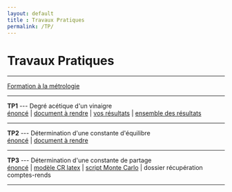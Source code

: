 ```yaml
---
layout: default
title : Travaux Pratiques
permalink: /TP/
---
```


# Travaux Pratiques

---

<a href="/chimie_pcsi/tp/metrologie/index.htm" download>Formation à la métrologie</a>


---


**TP1** --- Degré acétique d'un vinaigre  
<a href="/chimie_pcsi/tp/vinaigre.pdf" download>énoncé</a> | <a href="https://docs.google.com/document/d/1qm0TP5S2syP8UQ3QBxdjzWJRX0VC7_YHSAIzbMDU3aw/edit?usp=drive_link" download>document à rendre</a> | <a href="https://docs.google.com/forms/d/e/1FAIpQLSctvu7yKZvBo5EDGpPyCXlN012i7rh4jTgzvsmf8R2aYeS2vA/viewform?usp=header" download>vos résultats</a> | <a href="https://docs.google.com/spreadsheets/d/17_IIC6nI3TXOmw0GRABZlsJXKgrgAqCb6mCkLRyGOX4/edit?usp=drive_link" download>ensemble des résultats</a>  

---


**TP2** --- Détermination d'une constante d'équilibre  
<a href="/chimie_pcsi/tp/Complexe_feSCN.pdf" download>énoncé</a> | <a href="https://docs.google.com/document/d/1dcvvDTUwxA-SD4NQPtXconV90uOLlzZcPirD-ICSG4s/edit?usp=drive_link" download>document à rendre</a>

---

**TP3** --- Détermination d'une constante de partage  
<a href="/chimie_pcsi/tp/partage.pdf" download>énoncé</a> | <a href="/chimie_pcsi/tp/TP3_modele.tex" download>modèle CR latex</a> | <a href="/chimie_pcsi/tp/montecarlo_multi.py" download>script Monte Carlo</a> | dossier récupération comptes-rends

---
